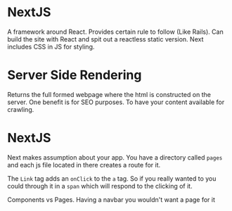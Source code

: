 # NextJS

A framework around React. Provides certain rule to follow (Like Rails). Can build the site with React and spit out a reactless static version.
Next includes CSS in JS for styling.

# Server Side Rendering

Returns the full formed webpage where the html is constructed on the server. One benefit is for SEO purposes. To have your content available for crawling.

# NextJS

Next makes assumption about your app. You have a directory called `pages` and each js file located in there creates a route for it.

The `Link` tag adds an `onClick` to the `a` tag. So if you really wanted to you could through it in a `span` which will respond to the clicking of it.

Components vs Pages. Having a navbar you wouldn't want a page for it
